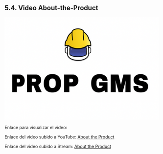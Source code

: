 ## 5.4. Video About-the-Product

<img src="../../../img/chapter5/About/about.png">

Enlace para visualizar el video:

Enlace del video subido a YouTube: <a href="https://youtu.be/A0TU4xBPwRY">About the Product</a>

Enlace del video subido a Stream: <a href="https://upcedupe-my.sharepoint.com/:v:/g/personal/u202116250_upc_edu_pe/EZ4hYG6Ze8VImqHRxqi9ALgBgPvJsl-hZr71wUYpAFVgzw?e=0fJImJ&nav=eyJyZWZlcnJhbEluZm8iOnsicmVmZXJyYWxBcHAiOiJTdHJlYW1XZWJBcHAiLCJyZWZlcnJhbFZpZXciOiJTaGFyZURpYWxvZy1MaW5rIiwicmVmZXJyYWxBcHBQbGF0Zm9ybSI6IldlYiIsInJlZmVycmFsTW9kZSI6InZpZXcifX0%3D">About the Product</a>